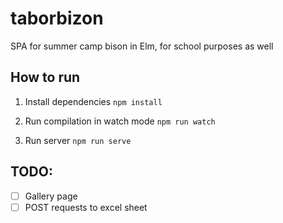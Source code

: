 # taborbizon
SPA for summer camp bison in Elm, for school purposes as well


## How to run 

1. Install dependencies
`npm install`

2. Run compilation in watch mode
`npm run watch`

3. Run server
`npm run serve`

## TODO:
- [ ] Gallery page
- [ ] POST requests to excel sheet
